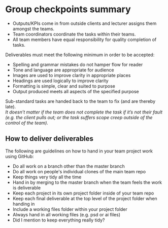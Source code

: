 # Group checkpoints summary
*	Outputs/KPIs come in from outside clients and lecturer assigns them amongst the teams.
*	Team coordinators coordinate the tasks within their teams.
*	All team members have equal responsibility for quality completion of tasks.

Deliverables must meet the following minimum in order to be accepted:
  -	Spelling and grammar mistakes do not hamper flow for reader
  -	Tone and language are appropriate for audience
  -	Images are used to improve clarity in appropriate places
  -	Headings are used logically to improve clarity
  -	Formatting is simple, clear and suited to purpose
  -	Output produced meets all aspects of the specified purpose
  
Sub-standard tasks are handed back to the team to fix (and are thereby late).  
_It doesn’t matter if the team does not complete the task if it’s not their fault (e.g. the client pulls out; or the task suffers scope creep outside of the control of the team)._

## How to deliver deliverables
The following are guidelines on how to hand in your team project work using GitHub:
* Do all work on a branch other than the master branch
* Do all work on people's individual clones of the main team repo
* Keep things very tidy all the time
* Hand in by merging to the master branch when the team feels the work is deliverable
* Keep each project in its own project folder inside of your team repo
* Keep each final deliverable at the top level of the project folder when handing in
* Include a working files folder within your project folder
* Always hand in all working files (e.g. psd or ai files)
* Did I mention to keep everything really tidy?
